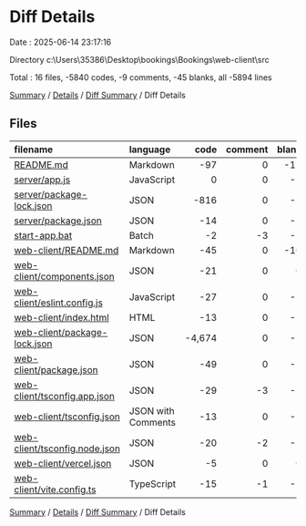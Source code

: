 # Diff Details

Date : 2025-06-14 23:17:16

Directory c:\\Users\\35386\\Desktop\\bookings\\Bookings\\web-client\\src

Total : 16 files,  -5840 codes, -9 comments, -45 blanks, all -5894 lines

[Summary](results.md) / [Details](details.md) / [Diff Summary](diff.md) / Diff Details

## Files
| filename | language | code | comment | blank | total |
| :--- | :--- | ---: | ---: | ---: | ---: |
| [README.md](/README.md) | Markdown | -97 | 0 | -17 | -114 |
| [server/app.js](/server/app.js) | JavaScript | 0 | 0 | -1 | -1 |
| [server/package-lock.json](/server/package-lock.json) | JSON | -816 | 0 | -1 | -817 |
| [server/package.json](/server/package.json) | JSON | -14 | 0 | -1 | -15 |
| [start-app.bat](/start-app.bat) | Batch | -2 | -3 | -2 | -7 |
| [web-client/README.md](/web-client/README.md) | Markdown | -45 | 0 | -10 | -55 |
| [web-client/components.json](/web-client/components.json) | JSON | -21 | 0 | 0 | -21 |
| [web-client/eslint.config.js](/web-client/eslint.config.js) | JavaScript | -27 | 0 | -2 | -29 |
| [web-client/index.html](/web-client/index.html) | HTML | -13 | 0 | -1 | -14 |
| [web-client/package-lock.json](/web-client/package-lock.json) | JSON | -4,674 | 0 | -1 | -4,675 |
| [web-client/package.json](/web-client/package.json) | JSON | -49 | 0 | -1 | -50 |
| [web-client/tsconfig.app.json](/web-client/tsconfig.app.json) | JSON | -29 | -3 | -3 | -35 |
| [web-client/tsconfig.json](/web-client/tsconfig.json) | JSON with Comments | -13 | 0 | -1 | -14 |
| [web-client/tsconfig.node.json](/web-client/tsconfig.node.json) | JSON | -20 | -2 | -3 | -25 |
| [web-client/vercel.json](/web-client/vercel.json) | JSON | -5 | 0 | 0 | -5 |
| [web-client/vite.config.ts](/web-client/vite.config.ts) | TypeScript | -15 | -1 | -1 | -17 |

[Summary](results.md) / [Details](details.md) / [Diff Summary](diff.md) / Diff Details